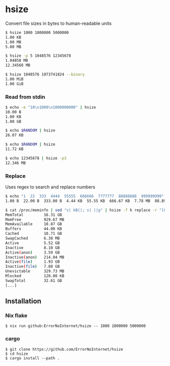 # hsize
Convert file sizes in bytes to human-readable units

```sh
$ hsize 1000 1000000 5000000
1.00 KB
1.00 MB
5.00 MB

$ hsize -p 5 1048576 12345678
1.04858 MB
12.34568 MB

$ hsize 1048576 1073741824 --binary
1.00 MiB
1.00 GiB
```

### Read from stdin

```sh
$ echo -e "10\n1000\n1000000000" | hsize
10.00 B
1.00 KB
1.00 GB

$ echo $RANDOM | hsize
26.07 KB

$ echo $RANDOM | hsize
11.72 KB

$ echo 12345678 | hsize -p3
12.346 MB
```

### Replace

Uses regex to search and replace numbers

```sh
$ echo "1  22  333  4444  55555  666666  7777777  88888888  999999999" | hsize replace
1.00 B  22.00 B  333.00 B  4.44 KB  55.55 KB  666.67 KB  7.78 MB  88.89 MB  1000.00 MB

$ cat /proc/meminfo | sed "s| kB||; s| ||g" | hsize -f k replace -r "[0-9]+\$" | column -ts :
MemTotal         16.31 GB
MemFree          929.67 MB
MemAvailable     10.87 GB
Buffers          44.00 KB
Cached           10.71 GB
SwapCached       6.38 MB
Active           5.52 GB
Inactive         8.10 GB
Active(anon)     3.59 GB
Inactive(anon)   214.04 MB
Active(file)     1.93 GB
Inactive(file)   7.88 GB
Unevictable      329.73 MB
Mlocked          120.00 KB
SwapTotal        32.61 GB
[...]
```

## Installation

### Nix flake
```shell
$ nix run github:ErrorNoInternet/hsize -- 1000 1000000 5000000
```

### cargo
```shell
$ git clone https://github.com/ErrorNoInternet/hsize
$ cd hsize
$ cargo install --path .
```
